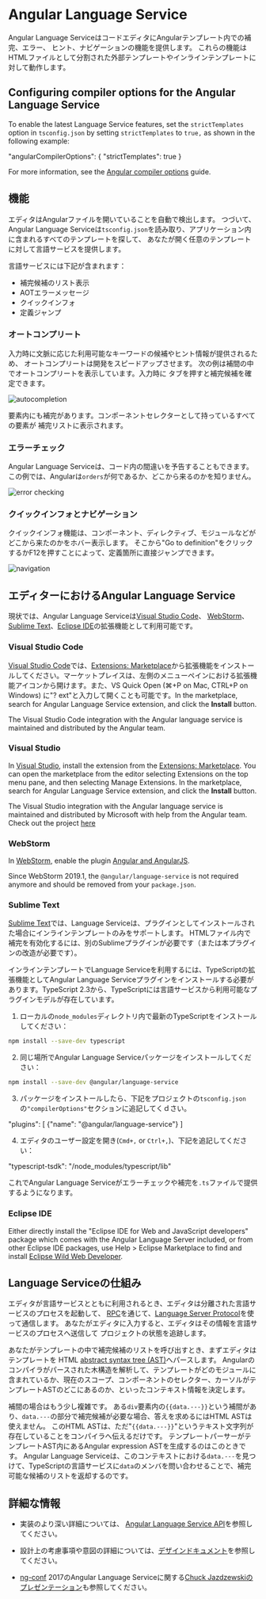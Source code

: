 # Angular Language Service

Angular Language ServiceはコードエディタにAngularテンプレート内での補完、エラー、
ヒント、ナビゲーションの機能を提供します。
これらの機能はHTMLファイルとして分割された外部テンプレートやインラインテンプレートに対して動作します。

## Configuring compiler options for the Angular Language Service

To enable the latest Language Service features, set the `strictTemplates` option in `tsconfig.json` by setting `strictTemplates` to `true,` as shown in the following example:

<code-example language="json">

  "angularCompilerOptions": {
    "strictTemplates": true
  }

</code-example>

For more information, see the [Angular compiler options](guide/angular-compiler-options) guide.

## 機能

エディタはAngularファイルを開いていることを自動で検出します。
つづいて、Angular Language Serviceは`tsconfig.json`を読み取り、アプリケーション内に含まれるすべてのテンプレートを探して、
あなたが開く任意のテンプレートに対して言語サービスを提供します。

言語サービスには下記が含まれます：

* 補完候補のリスト表示
* AOTエラーメッセージ
* クイックインフォ
* 定義ジャンプ


### オートコンプリート

入力時に文脈に応じた利用可能なキーワードの候補やヒント情報が提供されるため、
オートコンプリートは開発をスピードアップさせます。
次の例は補間の中でオートコンプリートを表示しています。入力時に
タブを押すと補完候補を確定できます。

<div class="lightbox">
  <img src="generated/images/guide/language-service/language-completion.gif" alt="autocompletion">
</div>

要素内にも補完があります。コンポーネントセレクターとして持っているすべての要素が
補完リストに表示されます。

### エラーチェック

Angular Language Serviceは、コード内の間違いを予告することもできます。
この例では、Angularは`orders`が何であるか、どこから来るのかを知りません。 

<div class="lightbox">
  <img src="generated/images/guide/language-service/language-error.gif" alt="error checking">
</div>

### クイックインフォとナビゲーション

クイックインフォ機能は、コンポーネント、ディレクティブ、モジュールなどがどこから来たのかをホバー表示します。
そこから"Go to definition"をクリックするかF12を押すことによって、定義箇所に直接ジャンプできます。

<div class="lightbox">
  <img src="generated/images/guide/language-service/language-navigation.gif" alt="navigation">
</div>


## エディターにおけるAngular Language Service

現状では、Angular Language Serviceは[Visual Studio Code](https://code.visualstudio.com/)、
[WebStorm](https://www.jetbrains.com/webstorm)、[Sublime Text](https://www.sublimetext.com/)、[Eclipse IDE](https://www.eclipse.org/eclipseide/)の拡張機能として利用可能です。

### Visual Studio Code

[Visual Studio Code](https://code.visualstudio.com/)では、[Extensions: Marketplace](https://marketplace.visualstudio.com/items?itemName=Angular.ng-template)から拡張機能をインストールしてください。マーケットプレイスは、左側のメニューペインにおける拡張機能アイコンから開けます。また、VS Quick Open (⌘+P on Mac, CTRL+P on Windows) に"? ext"と入力して開くことも可能です。In the marketplace, search for Angular Language Service extension, and click the **Install** button.

The Visual Studio Code integration with the Angular language service is maintained and distributed by the Angular team.

### Visual Studio

In [Visual Studio](https://visualstudio.microsoft.com/), install the extension from the [Extensions: Marketplace](https://marketplace.visualstudio.com/items?itemName=TypeScriptTeam.AngularLanguageService). You can open the marketplace from the editor selecting Extensions on the top menu pane, and then selecting Manage Extensions. In the marketplace, search for Angular Language Service extension, and click the **Install** button.

The Visual Studio integration with the Angular language service is maintained and distributed by Microsoft with help from the Angular team. Check out the project [here](https://github.com/microsoft/vs-ng-language-service)

### WebStorm

In [WebStorm](https://www.jetbrains.com/webstorm/), enable the plugin [Angular and AngularJS](https://plugins.jetbrains.com/plugin/6971-angular-and-angularjs).

Since WebStorm 2019.1, the `@angular/language-service` is not required anymore and should be removed from your `package.json`.

### Sublime Text

[Sublime Text](https://www.sublimetext.com/)では、Language Serviceは、プラグインとしてインストールされた場合にインラインテンプレートのみをサポートします。
HTMLファイル内で補完を有効化するには、別のSublimeプラグインが必要です（または本プラグインの改造が必要です）。

インラインテンプレートでLanguage Serviceを利用するには、TypeScriptの拡張機能としてAngular Language Serviceプラグインをインストールする必要があります。TypeScript 2.3から、TypeScriptには言語サービスから利用可能なプラグインモデルが存在しています。

1. ローカルの`node_modules`ディレクトリ内で最新のTypeScriptをインストールしてください：

```sh
npm install --save-dev typescript
```

2. 同じ場所でAngular Language Serviceパッケージをインストールしてください：

```sh
npm install --save-dev @angular/language-service
```

3. パッケージをインストールしたら、下記をプロジェクトの`tsconfig.json`の`"compilerOptions"`セクションに追記してくｄさい。

<code-example language="json" header="tsconfig.json">
  "plugins": [
      {"name": "@angular/language-service"}
  ]
</code-example>

4. エディタのユーザー設定を開き(`Cmd+,` or `Ctrl+,`)、下記を追記してください：

<code-example language="json" header="Sublime Text user preferences">
"typescript-tsdk": "<path to your folder>/node_modules/typescript/lib"
</code-example>

これでAngular Language Serviceがエラーチェックや補完を`.ts`ファイルで提供するようになります。

### Eclipse IDE

Either directly install the "Eclipse IDE for Web and JavaScript developers" package which comes with the Angular Language Server included, or from other Eclipse IDE packages, use Help > Eclipse Marketplace to find and install [Eclipse Wild Web Developer](https://marketplace.eclipse.org/content/wild-web-developer-html-css-javascript-typescript-nodejs-angular-json-yaml-kubernetes-xml).


## Language Serviceの仕組み

エディタが言語サービスとともに利用されるとき、エディタは分離された言語サービスのプロセスを起動して、
[RPC](https://en.wikipedia.org/wiki/Remote_procedure_call)を通じて、[Language Server Protocol](https://microsoft.github.io/language-server-protocol/)を使って通信します。
あなたがエディタに入力すると、エディタはその情報を言語サービスのプロセスへ送信して
プロジェクトの状態を追跡します。

あなたがテンプレートの中で補完候補のリストを呼び出すとき、まずエディタはテンプレートを
HTML [abstract syntax tree (AST)](https://en.wikipedia.org/wiki/Abstract_syntax_tree)へパースします。
Angularのコンパイラがパースされた木構造を解析して、テンプレートがどのモジュールに含まれているか、現在のスコープ、コンポーネントのセレクター、カーソルがテンプレートASTのどこにあるのか、といったコンテキスト情報を決定します。

補間の場合はもう少し複雑です。
ある`div`要素内の`{{data.---}}`という補間があり、`data.---`の部分で補完候補が必要な場合、答えを求めるにはHTML ASTは使えません。
このHTML ASTは、ただ"`{{data.---}}`"というテキスト文字列が存在していることをコンパイラへ伝えるだけです。
テンプレートパーサーがテンプレートAST内にあるAngular expression ASTを生成するのはこのときです。
Angular Language Serviceは、このコンテキストにおける`data.---`を見つけて、TypeScriptの言語サービスに`data`のメンバを問い合わせることで、補完可能な候補のリストを返却するのです。

## 詳細な情報

* 実装のより深い詳細については、
[Angular Language Service API](https://github.com/angular/angular/blob/main/packages/language-service/src/types.ts)を参照してください。

* 設計上の考慮事項や意図の詳細については、[デザインドキュメント](https://github.com/angular/vscode-ng-language-service/wiki/Design)を参照してください。

* [ng-conf](https://www.ng-conf.org/) 2017のAngular Language Serviceに関する[Chuck Jazdzewskiのプレゼンテーション](https://www.youtube.com/watch?v=ez3R0Gi4z5A&t=368s)も参照してください。

